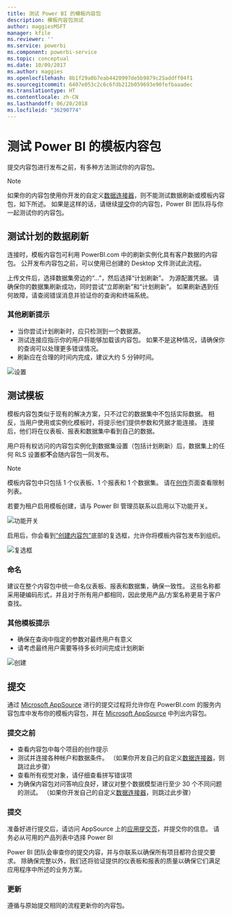 ```yaml
---
title: 测试 Power BI 的模板内容包
description: 模板内容包测试
author: maggiesMSFT
manager: kfile
ms.reviewer: ''
ms.service: powerbi
ms.component: powerbi-service
ms.topic: conceptual
ms.date: 10/09/2017
ms.author: maggies
ms.openlocfilehash: 8b1f29a0b7eab4420997de5b9879c25addff04f1
ms.sourcegitcommit: 6407e053c2c6c6fdb212b059693e90fefbaaadec
ms.translationtype: HT
ms.contentlocale: zh-CN
ms.lasthandoff: 06/20/2018
ms.locfileid: "36290774"
---
```

# <a name="testing-template-content-packs-for-power-bi"></a>测试 Power BI 的模板内容包
提交内容包进行发布之前，有多种方法测试你的内容包。  

> [!NOTE]
> 如果你的内容包使用你开发的自定义[数据连接器](https://aka.ms/DataConnectors)，则不能测试数据刷新或模板内容包，如下所述。 如果是这样的话，请继续[提交](#submission)你的内容包，Power BI 团队将与你一起测试你的内容包。
> 
> 

## <a name="testing-scheduled-data-refresh"></a>测试计划的数据刷新
连接时，模板内容包可利用 PowerBI.com 中的刷新实例化具有客户数据的内容包。 公开发布内容包之前，可以使用已创建的 Desktop 文件测试此流程。

上传文件后，选择数据集旁边的“...”，然后选择“计划刷新”。 为源配置凭据。 请确保你的数据集刷新成功，同时尝试“立即刷新”和“计划刷新”。 如果刷新遇到任何故障，请查阅错误消息并验证你的查询和终端系统。

### <a name="additional-refresh-tips"></a>其他刷新提示
* 当你尝试计划刷新时，应只检测到一个数据源。  
* 测试连接应指示你的用户将能够加载该内容包。 如果不是这种情况，请确保你的查询可以处理更多错误情况。  
* 刷新应在合理的时间内完成，建议大约 5 分钟时间。  

![设置](media/template-content-pack-testing/scheduledrefresh.png)

<a name="templates"></a>

## <a name="testing-templates"></a>测试模板
模板内容包类似于现有的解决方案，只不过它的数据集中不包括实际数据。 相反，当用户使用或实例化模板时，将提示他们提供参数和凭据才能连接。 连接后，他们将在仪表板、报表和数据集中看到自己的数据。 

用户将有权访问的内容包实例化到数据集设置（包括计划刷新）后，数据集上的任何 RLS 设置都**不**会随内容包一同发布。  

> [!NOTE]
> 模板内容包中只包括 1 个仪表板、1 个报表和 1 个数据集。 请在[创作](template-content-pack-authoring.md#restrictions)页面查看限制列表。 
> 
> 

若要为租户启用模板创建，请与 Power BI 管理员联系以启用以下功能开关。 

![功能开关](media/template-content-pack-testing/featureswitch.png)

启用后，你会看到[“创建内容包”](https://app.powerbi.com/groups/me/publish-content/)底部的复选框，允许你将模板内容包发布到组织。 

![复选框](media/template-content-pack-testing/checkbox.png)

### <a name="naming"></a>命名
建议在整个内容包中统一命名仪表板、报表和数据集，确保一致性。 这些名称都采用硬编码形式，并且对于所有用户都相同，因此使用产品/方案名称更易于客户查找。

### <a name="additional-template-tips"></a>其他模板提示
* 确保在查询中指定的参数对最终用户有意义
* 请考虑最终用户需要等待多长时间完成计划刷新

![创建](media/template-content-pack-testing/createtemplate.png)

<a name="submission"></a>

## <a name="submission"></a>提交
通过 [Microsoft AppSource](https://appsource.microsoft.com/en-us/partners/list-an-app) 进行的提交过程将允许你在 PowerBI.com 的服务内容包库中发布你的模板内容包，并在 [Microsoft AppSource](http://appsource.microsoft.com) 中列出内容包。

### <a name="before-submission"></a>提交之前
* 查看内容包中每个项目的创作提示
* 测试并连接各种帐户和数据条件。 （如果你开发自己的自定义[数据连接器](https://aka.ms/DataConnectors)，则跳过此步骤）
* 查看所有视觉对象，请仔细查看拼写错误项
* 为确保内容包对问答响应良好，建议对整个数据模型进行至少 30 个不同问题的测试。 （如果你开发自己的自定义[数据连接器](https://aka.ms/DataConnectors)，则跳过此步骤）

### <a name="submission"></a>提交
准备好进行提交后，请访问 AppSource 上的[应用提交页](https://appsource.microsoft.com/en-us/partners/list-an-app)，并提交你的信息。 请务必从可用的产品列表中选择 Power BI

Power BI 团队会审查你的提交内容，并与你联系以确保所有项目都符合提交要求。 除确保完整以外，我们还将验证提供的仪表板和报表的质量以确保它们满足应用程序中所述的业务方案。

### <a name="updates"></a>更新
遵循与原始提交相同的流程更新你的内容包。 

